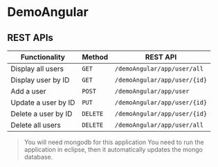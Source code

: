 # DemoAngular

## REST APIs

|Functionality			|Method		|REST API						|
|-----------------------|-----------|-------------------------------|
|Display all users		|`GET`		|`/demoAngular/app/user/all`	|
|Display user by ID		|`GET`		|`/demoAngular/app/user/{id}`	|
|Add a user				|`POST`		|`/demoAngular/app/user`		|
|Update a user by ID	|`PUT`		|`/demoAngular/app/user/{id}`	|
|Delete a user by ID	|`DELETE`	|`/demoAngular/app/user/{id}`	|
|Delete all users		|`DELETE`	|`/demoAngular/app/user/all`	|


> You will need mongodb for this application
> You need to run the application in eclipse, then it automatically updates the mongo database.
